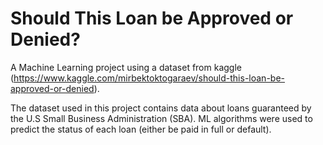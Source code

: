 # Should This Loan be Approved or Denied?
A Machine Learning project using a dataset from kaggle (https://www.kaggle.com/mirbektoktogaraev/should-this-loan-be-approved-or-denied). 

The dataset used in this project contains data about loans guaranteed by the U.S Small Business Administration (SBA). ML algorithms were used to predict the status of each loan (either be paid in full or default).
